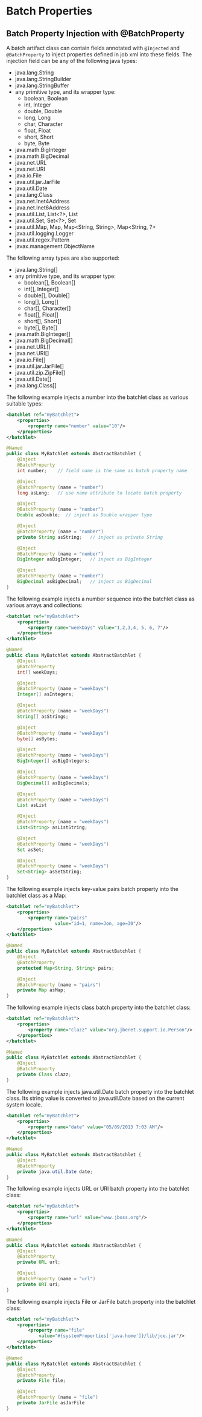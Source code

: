 # Batch Properties
## Batch Property Injection with @BatchProperty
A batch artifact class can contain fields annotated with `@Injected` and `@BatchProperty` to inject properties defined in job xml into these fields.  The injection field can be any of the following java types:

* java.lang.String
* java.lang.StringBuilder
* java.lang.StringBuffer
* any primitive type, and its wrapper type:
    * boolean, Boolean
    * int, Integer
    * double, Double
    * long, Long
    * char, Character
    * float, Float
    * short, Short
    * byte, Byte
* java.math.BigInteger
* java.math.BigDecimal
* java.net.URL
* java.net.URI
* java.io.File
* java.util.jar.JarFile
* java.util.Date
* java.lang.Class
* java.net.Inet4Address
* java.net.Inet6Address
* java.util.List, List<?>, List<String>
* java.util.Set, Set<?>, Set<String>
* java.util.Map, Map<?, ?>, Map<String, String>, Map<String, ?>
* java.util.logging.Logger
* java.util.regex.Pattern
* javax.management.ObjectName

The following array types are also supported:

* java.lang.String[]
* any primitive type, and its wrapper type:
    * boolean[], Boolean[]
    * int[], Integer[]
    * double[], Double[]
    * long[], Long[]
    * char[], Character[]
    * float[], Float[]
    * short[], Short[]
    * byte[], Byte[]
* java.math.BigInteger[]
* java.math.BigDecimal[]
* java.net.URL[]
* java.net.URI[]
* java.io.File[]
* java.util.jar.JarFile[]
* java.util.zip.ZipFile[]
* java.util.Date[]
* java.lang.Class[]

The following example injects a number into the batchlet class as various suitable types:

```xml
<batchlet ref="myBatchlet">
    <properties>
        <property name="number" value="10"/>
    </properties>
</batchlet>
```
```java
@Named
public class MyBatchlet extends AbstractBatchlet {
    @Inject
    @BatchProperty
    int number;    // field name is the same as batch property name

    @Inject
    @BatchProperty (name = "number")
    long asLong;   // use name attribute to locate batch property

    @Inject
    @BatchProperty (name = "number")
    Double asDouble;  // inject as Double wrapper type

    @Inject
    @BatchProperty (name = "number")
    private String asString;   // inject as private String

    @Inject
    @BatchProperty (name = "number")
    BigInteger asBigInteger;   // inject as BigInteger

    @Inject
    @BatchProperty (name = "number")
    BigDecimal asBigDecimal;   // inject as BigDecimal
}
```

The following example injects a number sequence into the batchlet class as various arrays and collections:

```xml
<batchlet ref="myBatchlet">
    <properties>
        <property name="weekDays" value="1,2,3,4, 5, 6, 7"/>
    </properties>
</batchlet>
```

```java
@Named
public class MyBatchlet extends AbstractBatchlet {
    @Inject
    @BatchProperty
    int[] weekDays;

    @Inject
    @BatchProperty (name = "weekDays")
    Integer[] asIntegers;

    @Inject
    @BatchProperty (name = "weekDays")
    String[] asStrings;

    @Inject
    @BatchProperty (name = "weekDays")
    byte[] asBytes;

    @Inject
    @BatchProperty (name = "weekDays")
    BigInteger[] asBigIntegers;

    @Inject
    @BatchProperty (name = "weekDays")
    BigDecimal[] asBigDecimals;

    @Inject
    @BatchProperty (name = "weekDays")
    List asList

    @Inject
    @BatchProperty (name = "weekDays")
    List<String> asListString;

    @Inject
    @BatchProperty (name = "weekDays")
    Set asSet;

    @Inject
    @BatchProperty (name = "weekDays")
    Set<String> asSetString;
}
```

The following example injects key-value pairs batch property into the batchlet class as a Map:
```xml
<batchlet ref="myBatchlet">
    <properties>
        <property name="pairs"
                  value="id=1, name=Jon, age=30"/>
    </properties>
</batchlet>
```

```java
@Named
public class MyBatchlet extends AbstractBatchlet {
    @Inject
    @BatchProperty
    protected Map<String, String> pairs;

    @Inject
    @BatchProperty (name = "pairs")
    private Map asMap;
}
```

The following example injects class batch property into the batchlet class:
```xml
<batchlet ref="myBatchlet">
    <properties>
        <property name="clazz" value="org.jberet.support.io.Person"/>
    </properties>
</batchlet>
```

```java
@Named
public class MyBatchlet extends AbstractBatchlet {
    @Inject
    @BatchProperty
    private Class clazz;
}
```

The following example injects java.util.Date batch property into the batchlet class.  Its string value is converted to java.util.Date based on the current system locale.
```xml
<batchlet ref="myBatchlet">
    <properties>
        <property name="date" value="05/09/2013 7:03 AM"/>
    </properties>
</batchlet>
```

```java
@Named
public class MyBatchlet extends AbstractBatchlet {
    @Inject
    @BatchProperty
    private java.util.Date date;
}
```

The following example injects URL or URI batch property into the batchlet class:
```xml
<batchlet ref="myBatchlet">
    <properties>
        <property name="url" value="www.jboss.org"/>
    </properties>
</batchlet>
```

```java
@Named
public class MyBatchlet extends AbstractBatchlet {
    @Inject
    @BatchProperty
    private URL url;

    @Inject
    @BatchProperty (name = "url")
    private URI uri;
}
```

The following example injects File or JarFile batch property into the batchlet class:
```xml
<batchlet ref="myBatchlet">
    <properties>
        <property name="file"
            value="#{systemProperties['java.home']}/lib/jce.jar"/>
    </properties>
</batchlet>
```

```java
@Named
public class MyBatchlet extends AbstractBatchlet {
    @Inject
    @BatchProperty
    private File file;

    @Inject
    @BatchProperty (name = "file")
    private JarFile asJarFile
}
```
